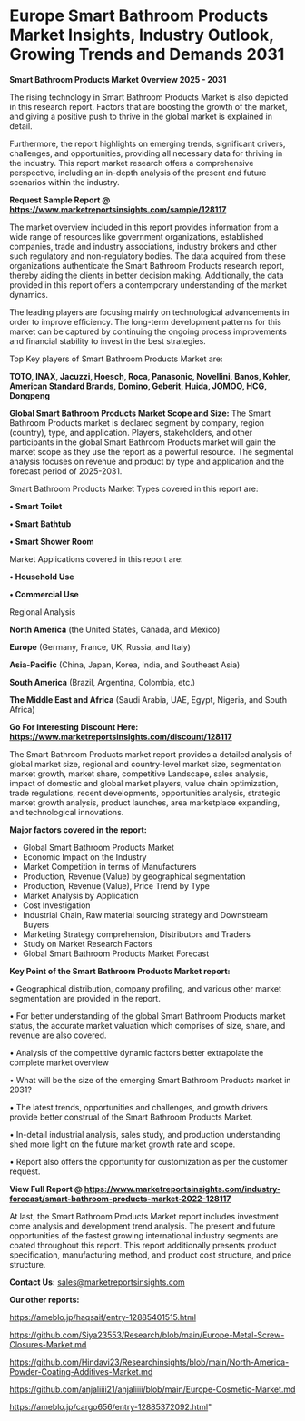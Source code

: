 # Europe Smart Bathroom Products Market Insights, Industry Outlook, Growing Trends and Demands 2031

<Strong> Smart Bathroom Products Market Overview 2025 - 2031</strong>

The rising technology in Smart Bathroom Products Market is also depicted in this research report. Factors that are boosting the growth of the market, and giving a positive push to thrive in the global market is explained in detail.

Furthermore, the report highlights on emerging trends, significant drivers, challenges, and opportunities, providing all necessary data for thriving in the industry. This report market research offers a comprehensive perspective, including an in-depth analysis of the present and future scenarios within the industry.

<strong>Request Sample Report @ <a href=https://www.marketreportsinsights.com/sample/128117>https://www.marketreportsinsights.com/sample/128117</a></strong>

The market overview included in this report provides information from a wide range of resources like government organizations, established companies, trade and industry associations, industry brokers and other such regulatory and non-regulatory bodies. The data acquired from these organizations authenticate the Smart Bathroom Products research report, thereby aiding the clients in better decision making. Additionally, the data provided in this report offers a contemporary understanding of the market dynamics.

The leading players are focusing mainly on technological advancements in order to improve efficiency. The long-term development patterns for this market can be captured by continuing the ongoing process improvements and financial stability to invest in the best strategies.

Top Key players of Smart Bathroom Products Market are:

<strong>TOTO, INAX, Jacuzzi, Hoesch, Roca, Panasonic, Novellini, Banos, Kohler, American Standard Brands, Domino, Geberit, Huida, JOMOO, HCG, Dongpeng</strong>

<strong><b>Global Smart Bathroom Products Market Scope and Size:</b></strong>
The Smart Bathroom Products market is declared segment by company, region (country), type, and application. Players, stakeholders, and other participants in the global Smart Bathroom Products market will gain the market scope as they use the report as a powerful resource. The segmental analysis focuses on revenue and product by type and application and the forecast period of 2025-2031.

Smart Bathroom Products Market Types covered in this report are:

<strong>• Smart Toilet

• Smart Bathtub

• Smart Shower Room</strong>

Market Applications covered in this report are:

<strong>• Household Use

• Commercial Use</strong> 

Regional Analysis

<strong>North America</strong> (the United States, Canada, and Mexico)

<strong>Europe</strong> (Germany, France, UK, Russia, and Italy)

<strong>Asia-Pacific</strong> (China, Japan, Korea, India, and Southeast Asia)

<strong>South America</strong> (Brazil, Argentina, Colombia, etc.)

<strong>The Middle East and Africa</strong> (Saudi Arabia, UAE, Egypt, Nigeria, and South Africa)

<strong>Go For Interesting Discount Here: <a href=https://www.marketreportsinsights.com/discount/128117>https://www.marketreportsinsights.com/discount/128117</a></strong>

The Smart Bathroom Products market report provides a detailed analysis of global market size, regional and country-level market size, segmentation market growth, market share, competitive Landscape, sales analysis, impact of domestic and global market players, value chain optimization, trade regulations, recent developments, opportunities analysis, strategic market growth analysis, product launches, area marketplace expanding, and technological innovations.

<strong><b>Major factors covered in the report:</b></strong>
<ul>
  <li>Global Smart Bathroom Products Market </li>
  <li>Economic Impact on the Industry</li>
  <li>Market Competition in terms of Manufacturers</li>
  <li>Production, Revenue (Value) by geographical segmentation</li>
  <li>Production, Revenue (Value), Price Trend by Type</li>
  <li>Market Analysis by Application</li>
  <li>Cost Investigation</li>
  <li>Industrial Chain, Raw material sourcing strategy and Downstream Buyers</li>
  <li>Marketing Strategy comprehension, Distributors and Traders</li>
  <li>Study on Market Research Factors</li>
  <li>Global Smart Bathroom Products Market Forecast</li>
</ul>

<strong><b>Key Point of the Smart Bathroom Products Market report:</b></strong>

• Geographical distribution, company profiling, and various other market segmentation are provided in the report.

• For better understanding of the global Smart Bathroom Products market status, the accurate market valuation which comprises of size, share, and revenue are also covered.

• Analysis of the competitive dynamic factors better extrapolate the complete market overview

• What will be the size of the emerging Smart Bathroom Products market in 2031?

• The latest trends, opportunities and challenges, and growth drivers provide better construal of the Smart Bathroom Products Market.

• In-detail industrial analysis, sales study, and production understanding shed more light on the future market growth rate and scope.

• Report also offers the opportunity for customization as per the customer request.

<strong><b>View Full Report @ <a href=https://www.marketreportsinsights.com/industry-forecast/smart-bathroom-products-market-2022-128117>https://www.marketreportsinsights.com/industry-forecast/smart-bathroom-products-market-2022-128117</a></b></strong>


At last, the Smart Bathroom Products Market report includes investment come analysis and development trend analysis. The present and future opportunities of the fastest growing international industry segments are coated throughout this report. This report additionally presents product specification, manufacturing method, and product cost structure, and price structure.

<strong>Contact Us:</strong>
sales@marketreportsinsights.com

<strong>Our other reports:</strong>

<a href=https://ameblo.jp/haqsaif/entry-12885401515.html>https://ameblo.jp/haqsaif/entry-12885401515.html</a>

<a href=https://github.com/Siya23553/Research/blob/main/Europe-Metal-Screw-Closures-Market.md>https://github.com/Siya23553/Research/blob/main/Europe-Metal-Screw-Closures-Market.md</a>

<a href=https://github.com/Hindavi23/Researchinsights/blob/main/North-America-Powder-Coating-Additives-Market.md>https://github.com/Hindavi23/Researchinsights/blob/main/North-America-Powder-Coating-Additives-Market.md</a>

<a href=https://github.com/anjaliiii21/anjaliiii/blob/main/Europe-Cosmetic-Market.md>https://github.com/anjaliiii21/anjaliiii/blob/main/Europe-Cosmetic-Market.md</a>

<a href=https://ameblo.jp/cargo656/entry-12885372092.html>https://ameblo.jp/cargo656/entry-12885372092.html</a>"
